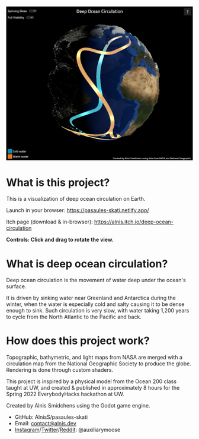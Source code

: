 ![Screenshot](deep-ocean-circulation-hero.png)

# What is this project?
This is a visualization of deep ocean circulation on Earth.

Launch in your browser: https://pasaules-skati.netlify.app/

Itch page (download & in-browser): https://alnis.itch.io/deep-ocean-circulation

<strong>Controls: Click and drag to rotate the view.</strong>

# What is deep ocean circulation?

Deep ocean circulation is the movement of water deep under the ocean's surface.

It is driven by sinking water near Greenland and Antarctica during the winter, when the water is especially cold and salty causing it to be dense enough to sink. Such circulation is very slow, with water taking 1,200 years to cycle from the North Atlantic to the Pacific and back.

# How does this project work?
Topographic, bathymetric, and light maps from NASA are merged with a circulation map from the National Geographic Society to produce the globe. Rendering is done through custom shaders.

This project is inspired by a physical model from the Ocean 200 class taught at UW, and created & published in approximately 8 hours for the Spring 2022 EverybodyHacks hackathon at UW.

Created by Alnis Smidchens using the Godot game engine.
* GitHub: AlnisS/pasaules-skati
* Email: [contact@alnis.dev](mailto:contact@alnis.dev)
* [Instagram](https://www.instagram.com/auxiliarymoose/)/[Twitter](https://twitter.com/auxiliarymoose)/[Reddit](https://www.reddit.com/user/auxiliarymoose): @auxiliarymoose
